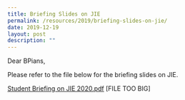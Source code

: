 ```yaml
---
title: Briefing Slides on JIE
permalink: /resources/2019/briefing-slides-on-jie/
date: 2019-12-19
layout: post
description: ""
---
```

Dear BPians,

  

Please refer to the file below for the briefing slides on JIE.

  

[Student Briefing on JIE 2020.pdf](https://www-bpghs-moe-edu-sg-admin.cwp.sg/qql/slot/u148/BPGHS%202019/Announcements%20&%20Updates/2019/Student%20Briefing%20on%20JIE%202020.pdf) [FILE TOO BIG]